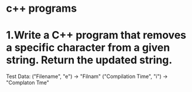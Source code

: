# c++ programs
# 1.Write a C++ program that removes a specific character from a given string. Return the updated string.
Test Data:
("Filename", "e") -> "Filnam"
("Compilation Time", "i") -> "Complaton Tme"
